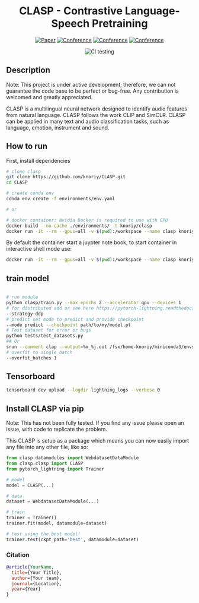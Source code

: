 <div align="center">

# CLASP - Contrastive Language-Speech Pretraining

[![Paper](http://img.shields.io/badge/paper-arxiv.1001.2234-B31B1B.svg)](https://www.nature.com/articles/nature14539)
[![Conference](http://img.shields.io/badge/NeurIPS-2019-4b44ce.svg)](https://papers.nips.cc/book/advances-in-neural-information-processing-systems-31-2018)
[![Conference](http://img.shields.io/badge/ICLR-2019-4b44ce.svg)](https://papers.nips.cc/book/advances-in-neural-information-processing-systems-31-2018)
[![Conference](http://img.shields.io/badge/AnyConference-year-4b44ce.svg)](https://papers.nips.cc/book/advances-in-neural-information-processing-systems-31-2018)  
<!--
ARXIV   
[![Paper](http://img.shields.io/badge/arxiv-math.co:1480.1111-B31B1B.svg)](https://www.nature.com/articles/nature14539)
-->
![CI testing](https://github.com/knoriy/CLASP/workflows/CI%20testing/badge.svg?branch=master&event=push)

<!--  
Conference   
-->
</div>

## Description

Note: This project is under active development; therefore, we can not guarantee the code base to be perfect or bug-free. Any contribution is welcomed and greatly appreciated.

CLASP is a multilingual neural network designed to identify audio features from natural language. CLASP follows the work CLIP and SimCLR. CLASP can be applied in many text and audio classification tasks, such as language, emotion, instrument and sound.

## How to run

First, install dependencies

```bash
# clone clasp   
git clone https://github.com/knoriy/CLASP.git
cd CLASP

# create conda env
conda env create -f environments/env.yaml

# or

# docker container: Nvidia Docker is required to use with GPU
docker build --no-cache ./environments/ -t knoriy/clasp
docker run -it --rm --gpus=all -v $(pwd):/workspace --name clasp knoriy/clasp

```

By default the container start a juypter note book, to start container in interactive shell mode use:

```bash
docker run -it --rm --gpus=all -v $(pwd):/workspace --name clasp knoriy/clasp bash
```

## train model

```bash

# run module
python clasp/train.py --max_epochs 2 --accelerator gpu --devices 1
# for distributed add or see here https://pytorch-lightning.readthedocs.io/en/stable/extensions/strategy.html#selecting-a-built-in-strategy 
--strategy ddp
# predict set mode to predict and provide checkpoint
--mode predict --checkpoint path/to/my/model.pt
# Test dataset for error or bugs
python tests/test_datasets.py
## Or
srun --comment clap --output=%x_%j.out /fsx/home-knoriy/miniconda3/envs/clasp/bin/python /fsx/knoriy/code/CLASP/tests/test_datasets.py
# overfit to single batch 
--overfit_batches 1
```

## Tensorboard

```bash
tensorboard dev upload --logdir lightning_logs --verbose 0
```

## Install CLASP via pip

Note: This has not been fully tested. If you find any issue please open an issue, with code to replicate the problem.

This CLASP is setup as a package which means you can now easily import any file into any other file, like so:

```python
from clasp.datamodules import WebdatasetDataModule
from clasp.clasp import CLASP
from pytorch_lightning import Trainer

# model
model = CLASP(...)

# data
dataset = WebdatasetDataModule(...)

# train
trainer = Trainer()
trainer.fit(model, datamodule=dataset)

# test using the best model!
trainer.test(ckpt_path='best', datamodule=dataset)
```

### Citation

```bibtex
@article{YourName,
  title={Your Title},
  author={Your team},
  journal={Location},
  year={Year}
}
```
